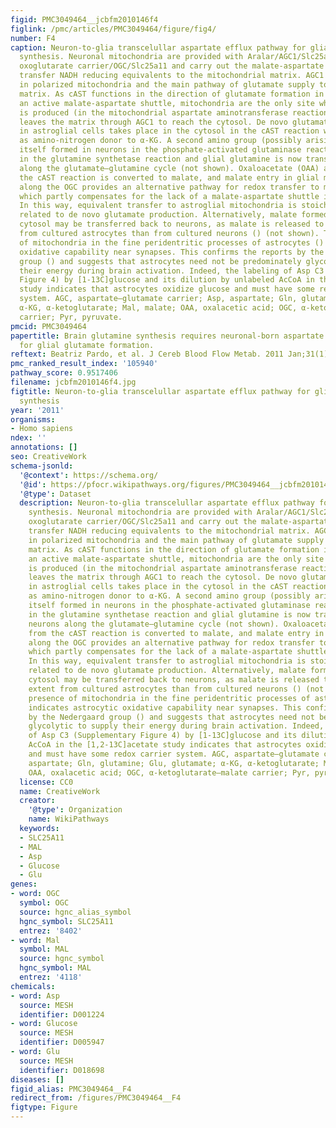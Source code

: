 ```yaml
---
figid: PMC3049464__jcbfm2010146f4
figlink: /pmc/articles/PMC3049464/figure/fig4/
number: F4
caption: Neuron-to-glia transcelullar aspartate efflux pathway for glial glutamate
  synthesis. Neuronal mitochondria are provided with Aralar/AGC1/Slc25a12 and the
  oxoglutarate carrier/OGC/Slc25a11 and carry out the malate-aspartate shuttle to
  transfer NADH reducing equivalents to the mitochondrial matrix. AGC1 is irreversible
  in polarized mitochondria and the main pathway of glutamate supply to the mitochondrial
  matrix. As cAST functions in the direction of glutamate formation in cells with
  an active malate-aspartate shuttle, mitochondria are the only site where aspartate
  is produced (in the mitochondrial aspartate aminotransferase reaction), and aspartate
  leaves the matrix through AGC1 to reach the cytosol. De novo glutamate synthesis
  in astroglial cells takes place in the cytosol in the cAST reaction with aspartate
  as amino-nitrogen donor to α-KG. A second amino group (possibly arising from ammonia
  itself formed in neurons in the phosphate-activated glutaminase reaction) is acquired
  in the glutamine synthetase reaction and glial glutamine is now transferred to neurons
  along the glutamate–glutamine cycle (not shown). Oxaloacetate (OAA) arising from
  the cAST reaction is converted to malate, and malate entry in glial mitochondria
  along the OGC provides an alternative pathway for redox transfer to mitochondria,
  which partly compensates for the lack of a malate-aspartate shuttle in brain astrocytes.
  In this way, equivalent transfer to astroglial mitochondria is stoichiometrically
  related to de novo glutamate production. Alternatively, malate formed in astroglial
  cytosol may be transferred back to neurons, as malate is released to a higher extent
  from cultured astrocytes than from cultured neurons () (not shown). The presence
  of mitochondria in the fine peridentritic processes of astrocytes () indicates astrocytic
  oxidative capability near synapses. This confirms the reports by the Nedergaard
  group () and suggests that astrocytes need not be predominately glycolytic to supply
  their energy during brain activation. Indeed, the labeling of Asp C3 (Supplementary
  Figure 4) by [1-13C]glucose and its dilution by unlabeled AcCoA in the [1,2-13C]acetate
  study indicates that astrocytes oxidize glucose and must have some redox carrier
  system. AGC, aspartate–glutamate carrier; Asp, aspartate; Gln, glutamine; Glu, glutamate;
  α-KG, α-ketoglutarate; Mal, malate; OAA, oxalacetic acid; OGC, α-ketoglutarate–malate
  carrier; Pyr, pyruvate.
pmcid: PMC3049464
papertitle: Brain glutamine synthesis requires neuronal-born aspartate as amino donor
  for glial glutamate formation.
reftext: Beatriz Pardo, et al. J Cereb Blood Flow Metab. 2011 Jan;31(1):90-101.
pmc_ranked_result_index: '105940'
pathway_score: 0.9517406
filename: jcbfm2010146f4.jpg
figtitle: Neuron-to-glia transcelullar aspartate efflux pathway for glial glutamate
  synthesis
year: '2011'
organisms:
- Homo sapiens
ndex: ''
annotations: []
seo: CreativeWork
schema-jsonld:
  '@context': https://schema.org/
  '@id': https://pfocr.wikipathways.org/figures/PMC3049464__jcbfm2010146f4.html
  '@type': Dataset
  description: Neuron-to-glia transcelullar aspartate efflux pathway for glial glutamate
    synthesis. Neuronal mitochondria are provided with Aralar/AGC1/Slc25a12 and the
    oxoglutarate carrier/OGC/Slc25a11 and carry out the malate-aspartate shuttle to
    transfer NADH reducing equivalents to the mitochondrial matrix. AGC1 is irreversible
    in polarized mitochondria and the main pathway of glutamate supply to the mitochondrial
    matrix. As cAST functions in the direction of glutamate formation in cells with
    an active malate-aspartate shuttle, mitochondria are the only site where aspartate
    is produced (in the mitochondrial aspartate aminotransferase reaction), and aspartate
    leaves the matrix through AGC1 to reach the cytosol. De novo glutamate synthesis
    in astroglial cells takes place in the cytosol in the cAST reaction with aspartate
    as amino-nitrogen donor to α-KG. A second amino group (possibly arising from ammonia
    itself formed in neurons in the phosphate-activated glutaminase reaction) is acquired
    in the glutamine synthetase reaction and glial glutamine is now transferred to
    neurons along the glutamate–glutamine cycle (not shown). Oxaloacetate (OAA) arising
    from the cAST reaction is converted to malate, and malate entry in glial mitochondria
    along the OGC provides an alternative pathway for redox transfer to mitochondria,
    which partly compensates for the lack of a malate-aspartate shuttle in brain astrocytes.
    In this way, equivalent transfer to astroglial mitochondria is stoichiometrically
    related to de novo glutamate production. Alternatively, malate formed in astroglial
    cytosol may be transferred back to neurons, as malate is released to a higher
    extent from cultured astrocytes than from cultured neurons () (not shown). The
    presence of mitochondria in the fine peridentritic processes of astrocytes ()
    indicates astrocytic oxidative capability near synapses. This confirms the reports
    by the Nedergaard group () and suggests that astrocytes need not be predominately
    glycolytic to supply their energy during brain activation. Indeed, the labeling
    of Asp C3 (Supplementary Figure 4) by [1-13C]glucose and its dilution by unlabeled
    AcCoA in the [1,2-13C]acetate study indicates that astrocytes oxidize glucose
    and must have some redox carrier system. AGC, aspartate–glutamate carrier; Asp,
    aspartate; Gln, glutamine; Glu, glutamate; α-KG, α-ketoglutarate; Mal, malate;
    OAA, oxalacetic acid; OGC, α-ketoglutarate–malate carrier; Pyr, pyruvate.
  license: CC0
  name: CreativeWork
  creator:
    '@type': Organization
    name: WikiPathways
  keywords:
  - SLC25A11
  - MAL
  - Asp
  - Glucose
  - Glu
genes:
- word: OGC
  symbol: OGC
  source: hgnc_alias_symbol
  hgnc_symbol: SLC25A11
  entrez: '8402'
- word: Mal
  symbol: MAL
  source: hgnc_symbol
  hgnc_symbol: MAL
  entrez: '4118'
chemicals:
- word: Asp
  source: MESH
  identifier: D001224
- word: Glucose
  source: MESH
  identifier: D005947
- word: Glu
  source: MESH
  identifier: D018698
diseases: []
figid_alias: PMC3049464__F4
redirect_from: /figures/PMC3049464__F4
figtype: Figure
---
```

